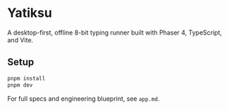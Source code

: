 # Yatiksu

A desktop-first, offline 8-bit typing runner built with Phaser 4, TypeScript, and Vite.

## Setup

```bash
pnpm install
pnpm dev
```

For full specs and engineering blueprint, see `app.md`. 